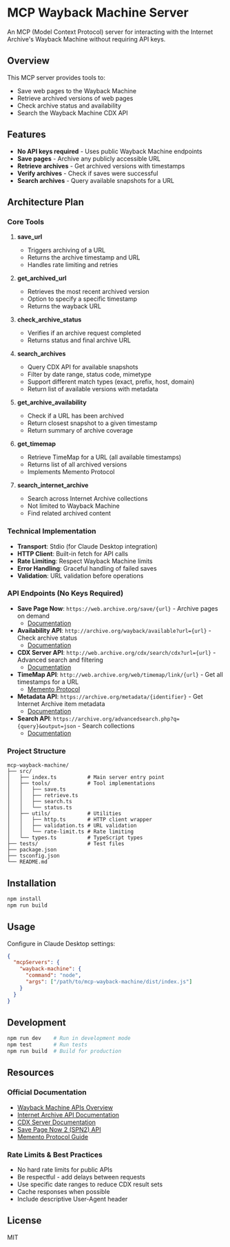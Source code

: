 # MCP Wayback Machine Server

An MCP (Model Context Protocol) server for interacting with the Internet Archive's Wayback Machine without requiring API keys.

## Overview

This MCP server provides tools to:
- Save web pages to the Wayback Machine
- Retrieve archived versions of web pages
- Check archive status and availability
- Search the Wayback Machine CDX API

## Features

- **No API keys required** - Uses public Wayback Machine endpoints
- **Save pages** - Archive any publicly accessible URL
- **Retrieve archives** - Get archived versions with timestamps
- **Verify archives** - Check if saves were successful
- **Search archives** - Query available snapshots for a URL

## Architecture Plan

### Core Tools

1. **save_url**
   - Triggers archiving of a URL
   - Returns the archive timestamp and URL
   - Handles rate limiting and retries

2. **get_archived_url**
   - Retrieves the most recent archived version
   - Option to specify a specific timestamp
   - Returns the wayback URL

3. **check_archive_status**
   - Verifies if an archive request completed
   - Returns status and final archive URL

4. **search_archives**
   - Query CDX API for available snapshots
   - Filter by date range, status code, mimetype
   - Support different match types (exact, prefix, host, domain)
   - Return list of available versions with metadata

5. **get_archive_availability**
   - Check if a URL has been archived
   - Return closest snapshot to a given timestamp
   - Return summary of archive coverage

6. **get_timemap**
   - Retrieve TimeMap for a URL (all available timestamps)
   - Returns list of all archived versions
   - Implements Memento Protocol

7. **search_internet_archive**
   - Search across Internet Archive collections
   - Not limited to Wayback Machine
   - Find related archived content

### Technical Implementation

- **Transport**: Stdio (for Claude Desktop integration)
- **HTTP Client**: Built-in fetch for API calls
- **Rate Limiting**: Respect Wayback Machine limits
- **Error Handling**: Graceful handling of failed saves
- **Validation**: URL validation before operations

### API Endpoints (No Keys Required)

- **Save Page Now**: `https://web.archive.org/save/{url}` - Archive pages on demand
  - [Documentation](https://docs.google.com/document/d/1Nsv52MvSjbLb2PCpHlat0gkzw0EvtSgpKHu4mk0MnrA/edit#heading=h.uu61fictja6r)
- **Availability API**: `http://archive.org/wayback/available?url={url}` - Check archive status
  - [Documentation](https://archive.org/help/wayback_api.php)
- **CDX Server API**: `http://web.archive.org/cdx/search/cdx?url={url}` - Advanced search and filtering
  - [Documentation](https://github.com/internetarchive/wayback/tree/master/wayback-cdx-server#readme)
- **TimeMap API**: `http://web.archive.org/web/timemap/link/{url}` - Get all timestamps for a URL
  - [Memento Protocol](http://timetravel.mementoweb.org/guide/api/)
- **Metadata API**: `https://archive.org/metadata/{identifier}` - Get Internet Archive item metadata
  - [Documentation](https://archive.org/developers/metadata-schema/index.html)
- **Search API**: `https://archive.org/advancedsearch.php?q={query}&output=json` - Search collections
  - [Documentation](https://archive.org/developers/advancedsearch.html)

### Project Structure

```
mcp-wayback-machine/
├── src/
│   ├── index.ts          # Main server entry point
│   ├── tools/            # Tool implementations
│   │   ├── save.ts
│   │   ├── retrieve.ts
│   │   ├── search.ts
│   │   └── status.ts
│   ├── utils/            # Utilities
│   │   ├── http.ts       # HTTP client wrapper
│   │   ├── validation.ts # URL validation
│   │   └── rate-limit.ts # Rate limiting
│   └── types.ts          # TypeScript types
├── tests/                # Test files
├── package.json
├── tsconfig.json
└── README.md
```

## Installation

```bash
npm install
npm run build
```

## Usage

Configure in Claude Desktop settings:

```json
{
  "mcpServers": {
    "wayback-machine": {
      "command": "node",
      "args": ["/path/to/mcp-wayback-machine/dist/index.js"]
    }
  }
}
```

## Development

```bash
npm run dev    # Run in development mode
npm test       # Run tests
npm run build  # Build for production
```

## Resources

### Official Documentation
- [Wayback Machine APIs Overview](https://archive.org/developers/wayback-api.html)
- [Internet Archive API Documentation](https://archive.org/developers/)
- [CDX Server Documentation](https://github.com/internetarchive/wayback/tree/master/wayback-cdx-server)
- [Save Page Now 2 (SPN2) API](https://docs.google.com/document/d/1Nsv52MvSjbLb2PCpHlat0gkzw0EvtSgpKHu4mk0MnrA/)
- [Memento Protocol Guide](http://timetravel.mementoweb.org/guide/api/)

### Rate Limits & Best Practices
- No hard rate limits for public APIs
- Be respectful - add delays between requests
- Use specific date ranges to reduce CDX result sets
- Cache responses when possible
- Include descriptive User-Agent header

## License

MIT
